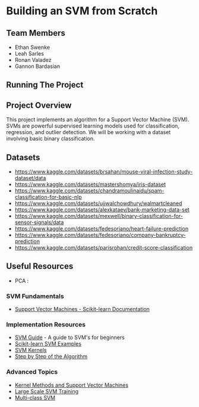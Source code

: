 # Building an SVM from Scratch

## Team Members
- Ethan Swenke
- Leah Sarles
- Ronan Valadez
- Gannon Bardasian


## Running The Project


## Project Overview
This project implements an algorithm for a Support Vector Machine (SVM). SVMs are powerful supervised learning models used for classification, regression, and outlier detection. We will be working with a dataset involving basic binary classification.

## Datasets
- https://www.kaggle.com/datasets/brsahan/mouse-viral-infection-study-dataset/data
- https://www.kaggle.com/datasets/mastershomya/iris-dataset
- https://www.kaggle.com/datasets/chandramoulinaidu/spam-classification-for-basic-nlp
- https://www.kaggle.com/datasets/ujjwalchowdhury/walmartcleaned
- https://www.kaggle.com/datasets/alexkataev/bank-marketing-data-set
- https://www.kaggle.com/datasets/mexwell/binary-classification-for-sensor-signals/data
- https://www.kaggle.com/datasets/fedesoriano/heart-failure-prediction
- https://www.kaggle.com/datasets/fedesoriano/company-bankruptcy-prediction
- https://www.kaggle.com/datasets/parisrohan/credit-score-classification 

## Useful Resources
- PCA : 

### SVM Fundamentals
- [Support Vector Machines - Scikit-learn Documentation](https://scikit-learn.org/stable/modules/svm.html)

### Implementation Resources
- [SVM Guide](https://www.csie.ntu.edu.tw/~cjlin/papers/guide/guide.pdf) - A guide to SVM's for beginners
- [Scikit-learn SVM Examples](https://scikit-learn.org/stable/auto_examples/svm/index.html)
- [SVM Kernels](https://data-flair.training/blogs/svm-kernel-functions/)
- [Step by Step of the Algorithm](https://towardsdatascience.com/implementing-svm-from-scratch-784e4ad0bc6a/)

### Advanced Topics
- [Kernel Methods and Support Vector Machines](https://www.cs.cmu.edu/~epxing/Class/10701-08s/Lecture/lecture16.pdf)
- [Large Scale SVM Training](https://www.csie.ntu.edu.tw/~cjlin/papers/distributed_svm/distributed_svm.pdf)
- [Multi-class SVM](https://www.jmlr.org/papers/volume2/crammer01a/crammer01a.pdf)
